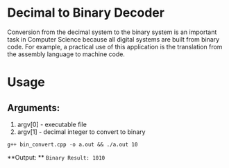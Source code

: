# Decimal to Binary Decoder

Conversion from the decimal system to the binary system is an important task in Computer Science because all digital systems are built from binary code. For example, a practical use of this application is the translation from the assembly language to machine code.


# Usage

## Arguments:
1. argv[0] - executable file
2. argv[1] - decimal integer to convert to binary

```
g++ bin_convert.cpp -o a.out && ./a.out 10
```

**Output: ** ```Binary Result: 1010```


